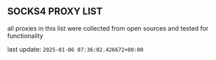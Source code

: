 ## SOCKS4 PROXY LIST

all proxies in this list were collected from open sources and tested for functionality

last update: `2025-01-06 07:36:02.426672+00:00`